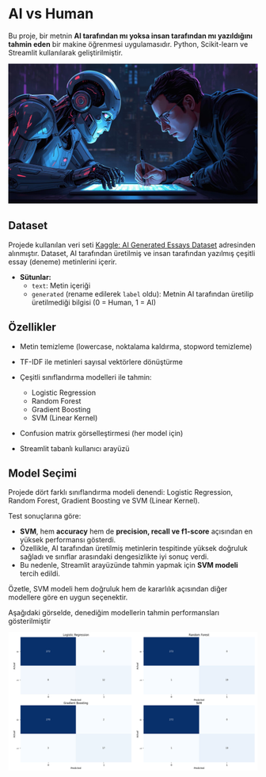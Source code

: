 # AI vs Human 

Bu proje, bir metnin **AI tarafından mı yoksa insan tarafından mı yazıldığını tahmin eden** bir makine öğrenmesi uygulamasıdır. Python, Scikit-learn ve Streamlit kullanılarak geliştirilmiştir.  

![background](background.jpg)

## Dataset

Projede kullanılan veri seti [Kaggle: AI Generated Essays Dataset](https://www.kaggle.com/datasets/denvermagtibay/ai-generated-essays-dataset/data) adresinden alınmıştır. Dataset, AI tarafından üretilmiş ve insan tarafından yazılmış çeşitli essay (deneme) metinlerini içerir.  

- **Sütunlar:**
  - `text`: Metin içeriği
  - `generated` (rename edilerek `label` oldu): Metnin AI tarafından üretilip üretilmediği bilgisi (0 = Human, 1 = AI)

## Özellikler

- Metin temizleme (lowercase, noktalama kaldırma, stopword temizleme)  
- TF-IDF ile metinleri sayısal vektörlere dönüştürme  
- Çeşitli sınıflandırma modelleri ile tahmin:
  - Logistic Regression
  - Random Forest
  - Gradient Boosting
  - SVM (Linear Kernel)  

- Confusion matrix görselleştirmesi (her model için)  
- Streamlit tabanlı kullanıcı arayüzü  

## Model Seçimi

Projede dört farklı sınıflandırma modeli denendi: Logistic Regression, Random Forest, Gradient Boosting ve SVM (Linear Kernel).  

Test sonuçlarına göre:  

- **SVM**, hem **accuracy** hem de **precision, recall ve f1-score** açısından en yüksek performansı gösterdi.  
- Özellikle, AI tarafından üretilmiş metinlerin tespitinde yüksek doğruluk sağladı ve sınıflar arasındaki dengesizlikte iyi sonuç verdi.  
- Bu nedenle, Streamlit arayüzünde tahmin yapmak için **SVM modeli** tercih edildi.  

Özetle, SVM modeli hem doğruluk hem de kararlılık açısından diğer modellere göre en uygun seçenektir.  

Aşağıdaki görselde, denediğim modellerin tahmin performansları gösterilmiştir

![performans](Model%20Performansları.png)
